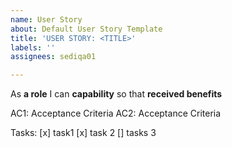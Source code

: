 ```yaml
---
name: User Story
about: Default User Story Template
title: 'USER STORY: <TITLE>'
labels: ''
assignees: sediqa01

---
```


As **a role** I can **capability** so that **received benefits**

AC1: Acceptance Criteria 
AC2: Acceptance Criteria 

Tasks:
[x] task1
[x] task 2
[] tasks 3
